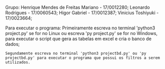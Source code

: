Grupo: 
Henrique Mendes de Freitas Mariano - 17/0012280;
Leonardo Rodrigues - 17/0060543;
Higor Gabriel - 17/0012387;
Vinicius Toshiyuki - 17/0023664;

Para executar o programa:
    Primeiramente escreva no terminal 'python3 project.py' se for no Linux ou escreva 'py project.py' se for no Windows, para executar o script que gera as tabelas em excel e cria o banco de dados;
    
    Segundamente escreva no terminal 'python3 projectbd.py' ou 'py projectbd.py' para executar o programa que possui os filtros a serem utilizados.